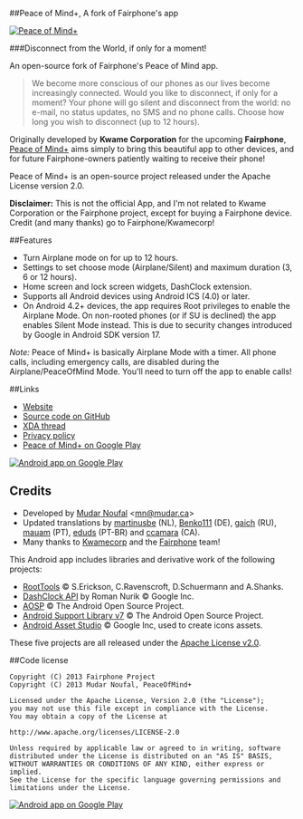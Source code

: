 ##Peace of Mind+, A fork of Fairphone's app

[![Peace of Mind+][img_github]][link_peaceofmindplus_playstore]

###Disconnect from the World, if only for a moment!

An open-source fork of Fairphone's Peace of Mind app.

> We become more conscious of our phones as our lives become increasingly connected. Would you like to disconnect, if only for a moment? Your phone will go silent and disconnect from the world: no e-mail, no status updates, no SMS and no phone calls. Choose how long you wish to disconnect (up to 12 hours).

Originally developed by **Kwame Corporation** for the upcoming **Fairphone**, [Peace of Mind+][link_peaceofmindplus_playstore] aims simply to bring this beautiful app to other devices, and for future Fairphone-owners patiently waiting to receive their phone!

Peace of Mind+ is an open-source project released under the Apache License version 2.0.

**Disclaimer:** This is not the official App, and I'm not related to Kwame Corporation or the Fairphone project, except for buying a Fairphone device. Credit (and many thanks) go to Fairphone/Kwamecorp!

##Features
* Turn Airplane mode on for up to 12 hours.
* Settings to set choose mode (Airplane/Silent) and maximum duration (3, 6 or 12 hours).
* Home screen and lock screen widgets, DashClock extension.
* Supports all Android devices using Android ICS (4.0) or later.
* On Android 4.2+ devices, the app requires Root privileges to enable the Airplane Mode. On non-rooted phones (or if SU is declined) the app enables Silent Mode instead. This is due to security changes introduced by Google in Android SDK version 17.

*Note:* Peace of Mind+ is basically Airplane Mode with a timer. All phone calls, including emergency calls, are disabled during the Airplane/PeaceOfMind Mode. You'll need to turn off the app to enable calls!

##Links

* [Website][link_peaceofmindplus_website]
* [Source code on GitHub][link_peaceofmindplus_github]
* [XDA thread][link_peaceofmindplus_xda]
* [Privacy policy][link_peaceofmindplus_privacy]
* [Peace of Mind+ on Google Play][link_peaceofmindplus_playstore]

[![Android app on Google Play][img_playstore_badge]][link_peaceofmindplus_playstore]

## Credits

* Developed by [Mudar Noufal][link_mudar_ca]  &lt;<mn@mudar.ca>&gt;
* Updated translations by [martinusbe][link_xda_martinusbe] (NL), [Benko111][link_xda_benko111] (DE), [gaich][link_xda_gaich] (RU), [mauam][link_xda_mauam] (PT), [eduds][link_xda_eduds] (PT-BR) and [ccamara][link_github_ccamara] (CA).
* Many thanks to [Kwamecorp][link_kwamecorp] and the [Fairphone][link_fairphone] team!

This Android app includes libraries and derivative work of the following projects:

* [RootTools][link_roottools] &copy; S.Erickson, C.Ravenscroft, D.Schuermann and A.Shanks.
* [DashClock API][link_dashclock] by Roman Nurik &copy; Google Inc.
* [AOSP][link_lib_aosp] &copy; The Android Open Source Project.
* [Android Support Library v7][link_lib_supportv7] &copy; The Android Open Source Project.
* [Android Asset Studio][link_lib_ui_utils] &copy; Google Inc, used to create icons assets.

These five projects are all released under the [Apache License v2.0][link_apache].

##Code license

    Copyright (C) 2013 Fairphone Project
    Copyright (C) 2013 Mudar Noufal, PeaceOfMind+
    
    Licensed under the Apache License, Version 2.0 (the "License");
    you may not use this file except in compliance with the License.
    You may obtain a copy of the License at
    
    http://www.apache.org/licenses/LICENSE-2.0
    
    Unless required by applicable law or agreed to in writing, software
    distributed under the License is distributed on an "AS IS" BASIS,
    WITHOUT WARRANTIES OR CONDITIONS OF ANY KIND, either express or implied.
    See the License for the specific language governing permissions and
    limitations under the License.

[![Android app on Google Play][img_devices]][link_peaceofmindplus_playstore]

[link_peaceofmindplus_playstore]: http://play.google.com/store/apps/details?id=ca.mudar.fairphone.peaceofmind
[img_github]: http://fairphone.mudar.ca/images/peaceofmind-github.png
[link_peaceofmindplus_website]: http://fairphone.mudar.ca/
[link_peaceofmindplus_privacy]: http://fairphone.mudar.ca/privacy.html
[link_peaceofmindplus_xda]: http://forum.xda-developers.com/showthread.php?t=2573945
[link_peaceofmindplus_github]: https://github.com/mudar/Fairphone
[link_mudar_ca]: http://www.mudar.ca/
[link_kwamecorp]: https://github.com/Kwamecorp
[link_fairphone]: http://www.fairphone.com/
[img_devices]: http://fairphone.mudar.ca/images/fairphone-devices.png
[img_playstore_badge]: http://fairphone.mudar.ca/images/en_app_rgb_wo_60.png
[link_lib_aosp]: http://source.android.com/
[link_lib_supportv7]: http://developer.android.com/tools/support-library/
[link_lib_ui_utils]: http://code.google.com/p/android-ui-utils/
[link_xda_martinusbe]: http://forum.xda-developers.com/member.php?u=4139665
[link_xda_benko111]: http://forum.xda-developers.com/member.php?u=5276854
[link_xda_gaich]: http://forum.xda-developers.com/member.php?u=4563466
[link_xda_mauam]: http://forum.xda-developers.com/member.php?u=3563392
[link_xda_eduds]: https://forum.xda-developers.com/member.php?u=5161712
[link_github_ccamara]: http://github.com/ccamara
[link_roottools]: http://code.google.com/p/roottools/
[link_dashclock]: http://code.google.com/p/dashclock/
[link_apache]: http://www.apache.org/licenses/LICENSE-2.0
